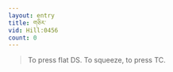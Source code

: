 ```yaml
---
layout: entry
title: གཅིར་
vid: Hill:0456
count: 0
---
```

> To press flat DS\. To squeeze, to press TC\.


